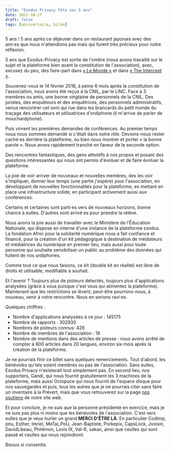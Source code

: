 ```yaml
---
title: "Exodus Privacy fête ses 5 ans"
date: 2022-10-17
draft: false
tags: [anniversaire, bilan]
---
```


5 ans ! 5 ans après ce déjeuner dans un restaurant japonais avec des ami·es que nous n'attendions pas mais qui furent très précieux pour notre réflexion.

5 ans que Exodus-Privacy est sortie de l'ombre (nous avons travaillé sur le sujet et la plateforme bien avant la constitution de l'association), avec, excusez du peu, des faire-part dans [« Le Monde »](https://www.lemonde.fr/) et dans [« The Intercept »](https://theintercept.com/).

Souvenez-vous le 14 février 2018, à peine 6 mois après la constitution de l'association, nous avons été reçus à la CNIL, par le LINC. Face à 3 membres ou amis, une bonne vingtaine de personnels de la CNIL. Des juristes, des enquêteurs et des enquêtrices, des personnels administratifs, venus rencontrer cet ovni qui rue dans les brancards du petit monde du traçage des utilisateurs et utilisatrices d'ordiphone (il m'arrive de parler de mouchardphone).

Puis vinrent les premières demandes de conférences. Au premier temps nous nous sommes demandé si c'était dans notre rôle. Devions-nous rester caché·es derrière la plateforme, ou bien nous montrer et porter « la bonne parole ». Nous avons rapidement tranché en faveur de la seconde option.

Des rencontres fantastiques, des gens attentifs à nos propos et posant des questions intéressantes qui nous ont permis d'évoluer et de faire évoluer la plateforme.

La joie de voir arriver de nouveaux et nouvelles membres, des les voir s'impliquer, donner leur temps (une partie j'espère) pour l'association, en développant de nouvelles fonctionnalités pour la plateforme, en mettant en place une infrastructure solide,  en participant activement aussi aux conférences.

Certains et certaines sont parti·es vers de nouveaux horizons, bonne chance à eulles. D'autres sont arrivé·es pour prendre la relève.

Nous avons la joie aussi de travailler avec le Ministère de l'Éducation Nationale, qui dispose en interne d'une instance de la plateforme εxodus.
La fondation Afnic pour la solidarité numérique nous a fait confiance et financé, pour la création d'un kit pédagogique à destination de médiateurs et médiatrices du numérique en premier lieu, mais aussi pour toute personne qui souhaite sensibiliser un public au problème des données qui fuitent de nos ordiphones.

Comme tout ce que nous faisons, ce kit (double kit en réalité) est libre de droits et utilisable, modifiable à souhait.

Et l'avenir ? Toujours plus de pisteurs détectés, toujours plus d'applications analysées  (grâce à vous puisque c'est vous qui alimentez la plateforme). Maintenant que les restrictions se lèvent, peut-être pourrons-nous, à nouveau, venir à votre rencontre. Nous en serions ravi·es.

Quelques chiffres :

* Nombre d'applications analysées à ce jour : 145175
* Nombre de rapports : 302930
* Nombres de pisteurs connus: 428
* Nombre de  membres de l'association : 19
* Nombre de mentions dans des articles de presse : nous avons arrêté de compter à 800 articles dans 20 langues, environ six mois après la création de la  plateforme.

Je ne pourrais finir ce billet sans quelques remerciements. Tout d'abord, les bénévoles qu'iels soient membres ou pas de l'association. Sans eulles, Exodus Privacy n'existerait tout simplement pas. En second lieu, nos supporters, Gandi, qui nous fournit gratuitement les 3 machines de la plateforme, mais aussi Octopuce qui nous fournit de l'espace disque pour nos sauvegardes et puis, tous les autres que je ne pourrais citer sans faire un inventaire à la Prévert, mais que vous retrouverez sur la page [nos soutiens](https://exodus-privacy.eu.org/fr/page/supporters/) de notre site web.

Et pour conclure, je ne suis que la personne présidente en exercice, mais je ne suis pas plus ni moins que les bénévoles de l'association. C'est vers  eulles que je veux hurler un grand **MERCI D'ÊTRE LÀ**. En particulier Codimp, pnu, Esther, Imriel, MeTal_PoU, Jean-Baptiste, Porkepix, CapsLock, Jvoisin, DavidLibeau, Philémon, Lovis IX, Val-R, xakan, ainsi que ceulles qui sont passé et ceulles qui nous rejoindront.

Bisous si consentis.
